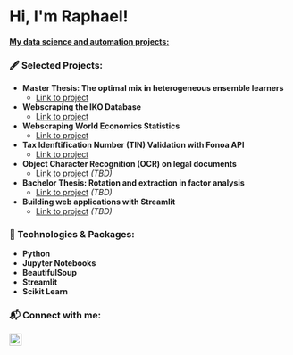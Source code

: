 <h1>Hi, I'm Raphael! </h1>
<h4><a href="https://github.com/raphaelhanke">My data science and automation projects:</a></h4>

<h3> 🖋️  Selected Projects:</h3>

- <b>Master Thesis: The optimal mix in heterogeneous ensemble learners</b>
  - [Link to project](https://github.com/raphaelhanke/master_thesis_ensembles#readme)
- <b>Webscraping the IKO Database</b>
  - [Link to project](https://github.com/raphaelhanke/IKO_webscraper#readme)
- <b>Webscraping World Economics Statistics</b>
  - [Link to project](https://github.com/raphaelhanke/world_eco_webscraper#readme)
- <b>Tax Idenftification Number (TIN) Validation with Fonoa API</b>
  - [Link to project](https://github.com/raphaelhanke/fonoa#readme)
- <b>Object Character Recognition (OCR) on legal documents</b>
  - [Link to project](https://github.com/) _(TBD)_
- <b>Bachelor Thesis: Rotation and extraction in factor analysis</b>
  - [Link to project](https://github.com/) _(TBD)_
- <b>Building web applications with Streamlit</b>
  - [Link to project](https://github.com/) _(TBD)_


<h3> 🔱   Technologies & Packages:</h3>

- <b>Python</b> 
- <b>Jupyter Notebooks</b> 
- <b>BeautifulSoup</b> 
- <b>Streamlit</b> 
- <b>Scikit Learn</b> 



<h3> 📬   Connect with me:</h3>

[<img align="left" alt="RaphaelHanke | LinkedIn" width="22px" src="https://cdn.jsdelivr.net/npm/simple-icons@v3/icons/linkedin.svg" />][linkedin]

[linkedin]: https://www.linkedin.com/in/raphael-h-467567146/

